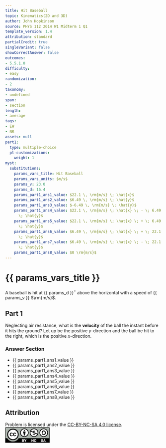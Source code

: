 ```yaml
---
title: Hit Baseball
topic: Kinematics(2D and 3D)
author: John Hopkinson
source: PHYS 112 2014 W1 Midterm 1 Q1
template_version: 1.4
attribution: standard
partialCredit: true
singleVariant: false
showCorrectAnswer: false
outcomes:
- 5.5.1.0
difficulty:
- easy
randomization:
- 2
taxonomy:
- undefined
span:
- section
length:
- average
tags:
- EW
- NR
assets: null
part1:
  type: multiple-choice
  pl-customizations:
    weight: 1
myst:
  substitutions:
    params_vars_title: Hit Baseball
    params_vars_units: $m/s$
    params_v: 23.0
    params_d: 16.4
    params_part1_ans1_value: $22.1 \, \rm{m/s} \; \hat{x}$
    params_part1_ans2_value: $6.49 \, \rm{m/s} \; \hat{y}$
    params_part1_ans3_value: $-6.49 \, \rm{m/s} \; \hat{y}$
    params_part1_ans4_value: $22.1 \, \rm{m/s} \; \hat{x} \; - \; 6.49 \, \rm{m/s}
      \; \hat{y}$
    params_part1_ans5_value: $22.1 \, \rm{m/s} \; \hat{x} \; + \; 6.49 \, \rm{m/s}
      \; \hat{y}$
    params_part1_ans6_value: $6.49 \, \rm{m/s} \; \hat{x} \; + \; 22.1 \, \rm{m/s}
      \; \hat{y}$
    params_part1_ans7_value: $6.49 \, \rm{m/s} \; \hat{x} \; - \; 22.1 \, \rm{m/s}
      \; \hat{y}$
    params_part1_ans8_value: $0 \rm{m/s}$
---
```

# {{ params_vars_title }}
A baseball is hit at {{ params_d }}$^\circ$ above the horizontal with a speed of {{ params_v }} $\rm{m/s}$.

## Part 1

Neglecting air resistance, what is the **velocity** of the ball the instant before it hits the ground? Let up be the positive $y$-direction and the ball be hit to the right, which is the positive $x$-direction.

### Answer Section

- {{ params_part1_ans1_value }}
- {{ params_part1_ans2_value }}
- {{ params_part1_ans3_value }}
- {{ params_part1_ans4_value }}
- {{ params_part1_ans5_value }}
- {{ params_part1_ans6_value }}
- {{ params_part1_ans7_value }}
- {{ params_part1_ans8_value }}

## Attribution

Problem is licensed under the [CC-BY-NC-SA 4.0 license](https://creativecommons.org/licenses/by-nc-sa/4.0/).<br> ![The Creative Commons 4.0 license requiring attribution-BY, non-commercial-NC, and share-alike-SA license.](https://raw.githubusercontent.com/firasm/bits/master/by-nc-sa.png)